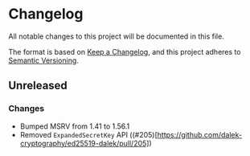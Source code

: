 # Changelog
All notable changes to this project will be documented in this file.

The format is based on [Keep a Changelog](https://keepachangelog.com/en/1.0.0/),
and this project adheres to [Semantic Versioning](https://semver.org/spec/v2.0.0.html).

## Unreleased

### Changes
* Bumped MSRV from 1.41 to 1.56.1
* Removed `ExpandedSecretKey` API ((#205)[https://github.com/dalek-cryptography/ed25519-dalek/pull/205])

